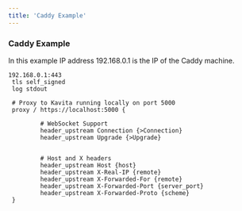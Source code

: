 ```yaml
---
title: 'Caddy Example'
---
```


### Caddy Example
In this example IP address 192.168.0.1 is the IP of the Caddy machine.
```
192.168.0.1:443
 tls self_signed
 log stdout

 # Proxy to Kavita running locally on port 5000
 proxy / https://localhost:5000 {

         # WebSocket Support
         header_upstream Connection {>Connection}
         header_upstream Upgrade {>Upgrade}


         # Host and X headers
         header_upstream Host {host}
         header_upstream X-Real-IP {remote}
         header_upstream X-Forwarded-For {remote}
         header_upstream X-Forwarded-Port {server_port}
         header_upstream X-Forwarded-Proto {scheme}
 }
 ```